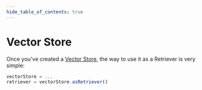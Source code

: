```yaml
---
hide_table_of_contents: true
---
```


# Vector Store

Once you've created a [Vector Store](../vector_stores/), the way to use it as a Retriever is very simple:

```typescript
vectorStore = ...
retriever = vectorStore.asRetriever()
```
